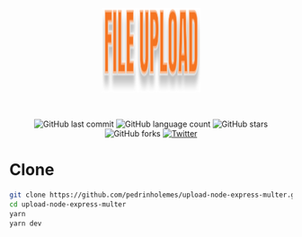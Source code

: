 <p align="center">
  <img src="public/assets/logo.svg" height="150" width="175" alt="Logo" />
</p>
<br>

<div align="center">


![GitHub last commit](https://img.shields.io/github/last-commit/pedrinholemes/upload-node-express-multer)
![GitHub language count](https://img.shields.io/github/languages/count/pedrinholemes/upload-node-express-multer)
![GitHub stars](https://img.shields.io/github/stars/pedrinholemes/upload-node-express-multer?style=social)
![GitHub forks](https://img.shields.io/github/forks/pedrinholemes/upload-node-express-multer?style=social)
[![Twitter](https://img.shields.io/twitter/url?style=social&url=https%3A%2F%2Fgithub.com%2Fpedrinholemes%2Fupload-node-express-multer)](https://twitter.com/intent/tweet?text=Wow:&url=https%3A%2F%2Fgithub.com%2Fpedrinholemes%2Fupload-node-express-multer)

</div>

# Clone
```sh
git clone https://github.com/pedrinholemes/upload-node-express-multer.git
cd upload-node-express-multer
yarn
yarn dev
```
